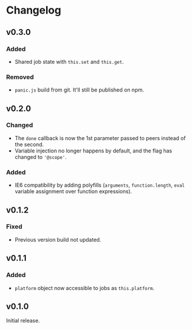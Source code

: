 # Changelog

## v0.3.0
### Added
- Shared job state with `this.set` and `this.get`.

### Removed
- `panic.js` build from git. It'll still be published on npm.

## v0.2.0
### Changed
- The `done` callback is now the 1st parameter passed to peers instead of the second.
- Variable injection no longer happens by default, and the flag has changed to `'@scope'`.

### Added
- IE6 compatibility by adding polyfills (`arguments`, `function.length`, `eval` variable assignment over function expressions).

## v0.1.2
### Fixed
- Previous version build not updated.

## v0.1.1
### Added
- `platform` object now accessible to jobs as `this.platform`.

## v0.1.0
Initial release.
